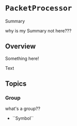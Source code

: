 # ``PacketProcessor``

<!--@START_MENU_TOKEN@-->Summary<!--@END_MENU_TOKEN@-->

why is my Summary not here???

## Overview

Something here!

<!--@START_MENU_TOKEN@-->Text<!--@END_MENU_TOKEN@-->

## Topics

### <!--@START_MENU_TOKEN@-->Group<!--@END_MENU_TOKEN@-->

what's a group??

- <!--@START_MENU_TOKEN@-->``Symbol``<!--@END_MENU_TOKEN@-->
